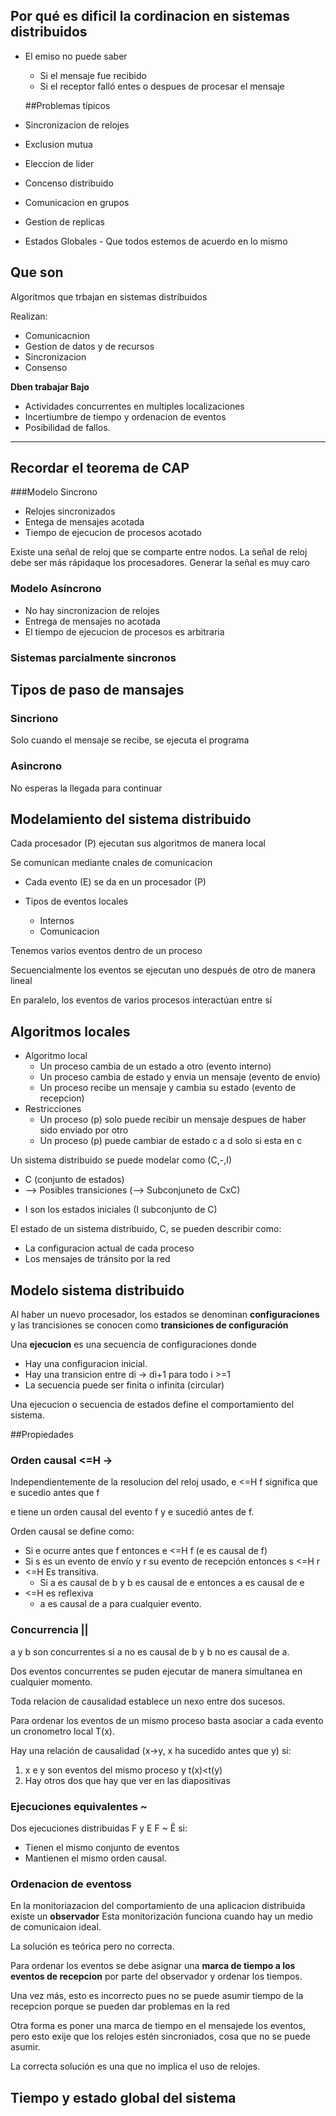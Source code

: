 ## Por qué es dificil la cordinacion en sistemas distribuidos
* El emiso no puede saber
    * Si el mensaje fue recibido
    * Si el receptor falló entes o despues de procesar el mensaje
    
    ##Problemas típicos 
 * Sincronizacion de relojes
  *  Exclusion mutua
  * Eleccion de lider
  * Concenso distribuido
  * Comunicacion en grupos
  * Gestion de replicas
  * Estados Globales - Que todos estemos de acuerdo en lo mismo
  
## Que son
Algoritmos que trbajan en sistemas distribuidos

Realizan:
* Comunicacnion
* Gestion de datos y de recursos
* Sincronizacion
* Consenso

**Dben trabajar Bajo**
 * Actividades concurrentes en multiples localizaciones
 * Incertiumbre de tiempo y ordenacion de eventos
 * Posibilidad de fallos.
 
 ---
 **Recordar el teorema de CAP**
 ---
 ###Modelo Sincrono
 * Relojes sincronizados
 * Entega de mensajes acotada
 * Tiempo de ejecucion de procesos acotado
 
 Existe una señal de reloj que se comparte entre nodos. La señal de reloj debe ser más rápidaque los procesadores. Generar la señal es muy caro
 
 ### Modelo Asíncrono
 * No hay sincronizacion de relojes
 * Entrega de mensajes no acotada
 * El tiempo de ejecucion de procesos es arbitraria
 
 ### Sistemas parcialmente sincronos
 
 ## Tipos de paso de mansajes
 ### Sincriono
 Solo cuando el mensaje se recibe, se ejecuta el programa
 
 ### Asincrono
 No esperas la llegada para continuar
 
 ## Modelamiento del sistema distribuido
 
 Cada procesador (P) ejecutan sus algoritmos de manera local
 
 Se comunican mediante cnales de comunicacion
 
 * Cada evento (E) se da en un procesador (P)
 
 * Tipos de eventos locales
    * Internos
    * Comunicacion
    
Tenemos varios eventos dentro de un proceso

Secuencialmente los eventos se ejecutan uno después de otro de manera lineal

En paralelo, los eventos de varios procesos interactúan entre sí

## Algoritmos locales
* Algoritmo local
    * Un proceso cambia de un estado a otro (evento interno)
    * Un proceso cambia de estado y envia un mensaje (evento de envio)
    * Un proceso recibe un mensaje y cambia su estado (evento de recepcion)
* Restricciones
    * Un proceso (p) solo puede recibir un mensaje despues de haber sido enviado por otro
    * Un proceso (p) puede cambiar de estado c a d solo si esta en c    
    
Un sistema distribuido se puede modelar como (C,-,I) 
* C (conjunto de estados)
* --> Posibles transiciones (--> Subconjuneto de CxC)
- I son los estados iniciales (I subconjunto de C)

El estado de un sistema distribuido, C, se pueden describir como:
* La configuracion actual de cada proceso
* Los mensajes de tránsito por la red

## Modelo sistema distribuido
Al haber un nuevo procesador, los estados se denominan **configuraciones** y las trancisiones se conocen como **transiciones de configuración**

Una **ejecucion** es una secuencia de configuraciones donde
 * Hay una configuracion inicial.
 * Hay una transicion entre di -> di+1 para todo i >=1
 * La secuencia puede ser finita o infinita (circular)
 
 Una ejecucion o secuencia de estados define el comportamiento del sistema.
 
 ##Propiedades
 ### Orden causal <=H ->
 Independientemente de la resolucion del reloj usado, e <=H f significa que e sucedio antes que f
 
 e tiene un orden causal del evento f y e sucedió antes de f.
 
 Orden causal se define como:
 * Si e ocurre antes que f entonces e <=H f (e es causal de f)
 *  Si s es un evento de envío y r su evento de recepción entonces s <=H r
 * <=H Es transitiva. 
    * Si a es causal de b y b es causal de e entonces a es causal de e
 * <=H es reflexiva
    * a es causal de a para cualquier evento.
  ### Concurrencia ||
  a y b son concurrentes si a no es causal de b y b no es causal de a.
 
 Dos eventos concurrentes se puden ejecutar de manera simultanea en cualquier momento.
 
 Toda relacion de causalidad establece un nexo entre dos sucesos.
 
 Para ordenar los eventos de un mismo proceso basta asociar a cada evento un cronometro local T(x).
 
 Hay una relación de causalidad (x->y, x ha sucedido antes que y) si:
 1. x e y son eventos del mismo proceso y t(x)<t(y)
 2.  Hay otros dos que hay que ver en las diapositivas
 
  ### Ejecuciones equivalentes ~
  Dos ejecuciones distribuidas F y E F ~ Ẽ si:
  * Tienen el mismo conjunto de eventos
  * Mantienen el mismo orden causal.
  
  ### Ordenacion de eventoss
  En la monitoriazacion del comportamiento de una aplicacion distribuida existe un **observador**
  Esta monitorización funciona cuando hay un medio de comunicaion ideal.
  
  La solución es teórica pero no correcta.
  
  Para ordenar los eventos se debe asignar una **marca de tiempo a los eventos de recepcion** por parte del observador y ordenar los tiempos.
  
  Una vez más, esto es incorrecto pues no se puede asumir tiempo de la recepcion porque se pueden dar problemas en la red
  
  Otra forma es poner una marca de tiempo en el mensajede los eventos, pero esto exije que los relojes estén sincroniados, cosa que no se puede asumir.
  
  La correcta solución es una que no implica el uso de relojes.
  
  ## Tiempo y estado global del sistema
  